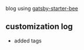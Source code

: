 blog using [gatsby-starter-bee](https://github.com/JaeYeopHan/gatsby-starter-bee)

## customization log

- added tags
